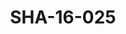 ---
pid: SHA-16-025
title: SHA-16-025
language: ar
original_label: 
rights: شرحبيل احمد
location_of_original: شرحبيل احمد
photographer_or_studio: 
scanned_from: photograph 9 by 9.6
_date: 1957-1959
location: مصر، المنوفية، سرس الليان
description: 'شرحبيل احمد وزملائه '
additional_notes: 
permission_display: 'yes'
on_server: 'yes'
on_website: 'yes'
permalink: /photopages/ar/SHA-16-025
layout: photo-page
---